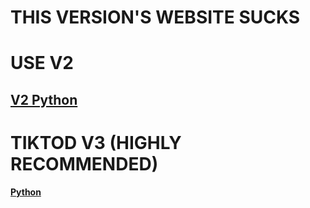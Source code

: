 # THIS VERSION'S WEBSITE SUCKS
# USE V2
## [**V2 Python**](https://github.com/kangoka/tiktok-autoviewsv2-py)

# TIKTOD V3 (HIGHLY RECOMMENDED)
[**Python**](https://github.com/kangoka/tiktodv3)
